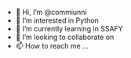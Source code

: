 - 👋 Hi, I’m @commiunni
- 👀 I’m interested in Python
- 🌱 I’m currently learning in SSAFY
- 💞️ I’m looking to collaborate on 
- 📫 How to reach me ...


